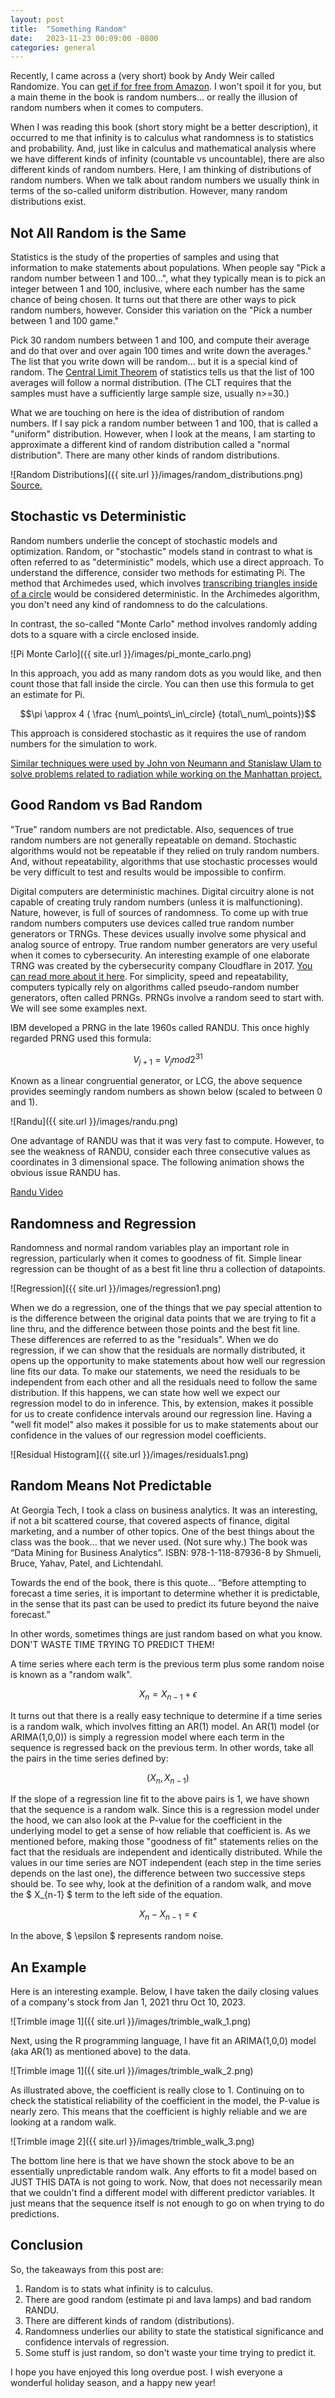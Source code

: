 ```yaml
---
layout: post
title:  "Something Random"
date:   2023-11-23 00:09:00 -0800
categories: general
---
```

 
Recently, I came across a (very short) book by Andy Weir called Randomize.  You can [get if for free from Amazon](https://www.amazon.com/Randomize-Forward-collection-Andy-Weir-ebook/dp/B07VDJBKNJ).  I won't spoil it for you, but a main theme in the book is random numbers... or really the illusion of random numbers when it comes to computers.  

When I was reading this book (short story might be a better description), it occurred to me that infinity is to calculus what randomness is to statistics and probability.  And, just like in calculus and mathematical analysis where we have different kinds of infinity (countable vs uncountable), there are also different kinds of random numbers.  Here, I am thinking of distributions of random numbers.  When we talk about random numbers we usually think in terms of the so-called uniform distribution.  However, many random distributions exist.

## Not All Random is the Same

Statistics is the study of the properties of samples and using that information to make statements about populations.  When people say "Pick a random number between 1 and 100...", what they typically mean is to pick an integer between 1 and 100, inclusive, where each number has the same chance of being chosen.  It turns out that there are other ways to pick random numbers, however.  Consider this variation on the "Pick a number between 1 and 100 game."

Pick 30 random numbers between 1 and 100, and compute their average and do that over and over again 100 times and write down the averages."  The list that you write down will be random... but it is a special kind of random. The [Central Limit Theorem](https://sphweb.bumc.bu.edu/otlt/mph-modules/bs/bs704_probability/BS704_Probability12.html) of statistics tells us that the list of 100 averages will follow a normal distribution.  (The CLT requires that the samples must have a sufficiently large sample size, usually n>=30.)

What we are touching on here is the idea of distribution of random numbers.  If I say pick a random number between 1 and 100, that is called a "uniform" distribution.  However, when I look at the means, I am starting to approximate a different kind of random distribution called a "normal distribution".  There are many other kinds of random distributions.

![Random Distributions]({{ site.url }}/images/random_distributions.png)
[Source.](https://pages.stern.nyu.edu/~adamodar/pdfiles/papers/probabilistic.pdf)

## Stochastic vs Deterministic

Random numbers underlie the concept of stochastic models and optimization.  Random, or "stochastic" models stand in contrast to what is often referred to as "deterministic" models, which use a direct approach.  To understand the difference, consider two methods for estimating Pi.  The method that Archimedes used, which involves [transcribing triangles inside of a circle](https://arxiv.org/pdf/2008.07995.pdf) would be considered deterministic.  In the Archimedes algorithm, you don't need any kind of randomness to do the calculations.

In contrast, the so-called "Monte Carlo" method involves randomly adding dots to a square with a circle enclosed inside.  

![Pi Monte Carlo]({{ site.url }}/images/pi_monte_carlo.png)

In this approach, you add as many random dots as you would like, and then count those that fall inside the circle.  You can then use this formula to get an estimate for Pi.

$$\pi \approx 4 ( \frac {num\_points\_in\_circle} {total\_num\_points})$$

This approach is considered stochastic as it requires the use of random numbers for the simulation to work.

[Similar techniques were used by John von Neumann and Stanislaw Ulam to solve problems related to radiation while working on the Manhattan project.](https://bookdown.org/manuele_leonelli/SimBook/a-bit-of-history.html)

## Good Random vs Bad Random

"True" random numbers are not predictable.  Also, sequences of true random numbers are not generally repeatable on demand.  Stochastic algorithms would not be repeatable if they relied on truly random numbers.  And, without repeatability, algorithms that use stochastic processes would be very difficult to test and results would be impossible to confirm.

Digital computers are deterministic machines. Digital circuitry alone is not capable of creating truly random numbers (unless it is malfunctioning).  Nature, however, is full of sources of randomness. To come up with true random numbers computers use devices called true random number generators or TRNGs.  These devices usually involve some physical and analog source of entropy.  True random number generators are very useful when it comes to cybersecurity. An interesting example of one elaborate TRNG was created by the cybersecurity company Cloudflare in 2017.  [You can read more about it here](https://www.cloudflare.com/learning/ssl/lava-lamp-encryption/). For simplicity, speed and repeatability, computers typically rely on algorithms called pseudo-random number generators, often called PRNGs.  PRNGs involve a random seed to start with.  We will see some examples next.

IBM developed a PRNG in the late 1960s called RANDU.  This once highly regarded PRNG used this formula:

$$ V_{j+1} = V_j mod 2^{31} $$

Known as a linear congruential generator, or LCG, the above sequence provides seemingly random numbers as shown below (scaled to between 0 and 1).

![Randu]({{ site.url }}/images/randu.png)

One advantage of RANDU was that it was very fast to compute.  However, to see the weakness of RANDU, consider each three consecutive values as coordinates in 3 dimensional space.  The following animation shows the obvious issue RANDU has.

[Randu Video](https://youtu.be/rVWv8Qj7yEE)

## Randomness and Regression

Randomness and normal random variables play an important role in regression, particularly when it comes to goodness of fit.  Simple linear regression can be thought of as a best fit line thru a collection of datapoints.

![Regression]({{ site.url }}/images/regression1.png)

When we do a regression, one of the things that we pay special attention to is the difference between the original data points that we are trying to fit a line thru, and the difference between those points and the best fit line.  These differences are referred to as the "residuals".  When we do regression, if we can show that the residuals are normally distributed, it opens up the opportunity to make statements about how well our regression line fits our data. To make our statements, we need the residuals to be independent from each other and all the residuals need to follow the same distribution.  If this happens, we can state how well we expect our regression model to do in inference.  This, by extension, makes it possible for us to create confidence intervals around our regression line.  Having a "well fit model" also makes it possible for us to make statements about our confidence in the values of our regression model coefficients.  

![Residual Histogram]({{ site.url }}/images/residuals1.png)

## Random Means Not Predictable

At Georgia Tech, I took a class on business analytics.  It was an interesting, if not a bit scattered course, that covered aspects of finance, digital marketing, and a number of other topics.  One of the best things about the class was the book... that we never used.  (Not sure why.)  The book was “Data Mining for Business Analytics”.  ISBN:  978-1-118-87936-8 by Shmueli, Bruce, Yahav, Patel, and Lichtendahl.   

Towards the end of the book, there is this quote...  “Before attempting to forecast a time series, it is important to determine whether it is predictable, in the sense that its past can be used to predict its future beyond the naive forecast.”

In other words, sometimes things are just random based on what you know.  DON'T WASTE TIME TRYING TO PREDICT THEM!

A time series where each term is the previous term plus some random noise is known as a "random walk".  

$$X_{n} = X_{n-1} + \epsilon $$

It turns out that there is a really easy technique to determine if a time series is a random walk, which involves fitting an AR(1) model.  An AR(1) model (or ARIMA(1,0,0)) is simply a regression model where each term in the sequence is regressed back on the previous term.  In other words, take all the pairs in the time series defined by:

$$ (X_n, X_{n-1}) $$

If the slope of a regression line fit to the above pairs is 1, we have shown that the sequence is a random walk.  Since this is a regression model under the hood, we can also look at the P-value for the coefficient in the underlying model to get a sense of how reliable that coefficient is.  As we mentioned before, making those "goodness of fit" statements relies on the fact that the residuals are independent and identically distributed.  While the values in our time series are NOT independent (each step in the time series depends on the last one), the difference between two successive steps should be.  To see why, look at the definition of a random walk, and move the $ X_{n-1} $ term to the left side of the equation.  

$$X_n - X_{n-1} = \epsilon$$

In the above, $ \epsilon $ represents random noise.

## An Example

Here is an interesting example.  Below, I have taken the daily closing values of a company's stock from Jan 1, 2021 thru Oct 10, 2023.

![Trimble image 1]({{ site.url }}/images/trimble_walk_1.png)

Next, using the R programming language, I have fit an ARIMA(1,0,0) model (aka AR(1) as mentioned above) to the data.  

![Trimble image 1]({{ site.url }}/images/trimble_walk_2.png)

As illustrated above, the coefficient is really close to 1.  Continuing on to check the statistical reliability of the coefficient in the model, the P-value is nearly zero.  This means that the coefficient is highly reliable and we are looking at a random walk.

![Trimble image 2]({{ site.url }}/images/trimble_walk_3.png)

The bottom line here is that we have shown the stock above to be an essentially unpredictable random walk.  Any efforts to fit a model based on JUST THIS DATA is not going to work.  Now, that does not necessarily mean that we couldn't find a different model with different predictor variables.  It just means that the sequence itself is not enough to go on when trying to do predictions.  

## Conclusion

So, the takeaways from this post are:

1.  Random is to stats what infinity is to calculus.
2.  There are good random (estimate pi and lava lamps) and bad random RANDU.
3.  There are different kinds of random (distributions).
4.  Randomness underlies our ability to state the statistical significance and confidence intervals of regression.
5.  Some stuff is just random, so don't waste your time trying to predict it.

I hope you have enjoyed this long overdue post.  I wish everyone a wonderful holiday season, and a happy new year!


